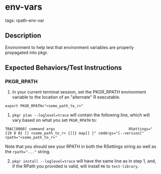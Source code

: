# env-vars

tags: rpath-env-var

## Description
Environment to help test that environment variables are properly propagated into
pkgr.

## Expected Behaviors/Test Instructions

### PKGR_RPATH
1. In your current terminal session, set the PKGR_RPATH environment variable to the location
of an "alternate" R executable.

```
export PKGR_RPATH="<some_path_to_r>"
```

1. `pkgr plan --loglevel=trace` will contain the following line, which will vary
based on what you set `PKGR_RPATH` to:

```
TRAC[0000] command args                                  RSettings="{{0 0 0} [] <some_path_to_r> {[]} map[] }" cmdArgs="[--version]" rpath="<some_path_to_r>"
```
Note that you should see your RPATH in both the RSettings string as well as the `rpath="..."` string.

2. `pkgr install --loglevel=trace` will have the same line as in step 1, and, if
the RPath you provided is valid, will install `R6` to `test-library`.
